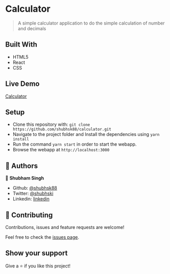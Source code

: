 # Calculator

> A simple calculator application to do the simple calculation of number and decimals

## Built With

- HTML5
- React
- CSS

## Live Demo

[Calculator](https://calculator-remastered.herokuapp.com)

## Setup

- Clone this repository with: `git clone https://github.com/shubhsk88/calculator.git`
- Navigate to the project folder and Install the dependencies using `yarn install`
- Run the command `yarn start` in order to start the webapp.
- Browse the webapp at `http://localhost:3000`

## 👤 Authors

👤 **Shubham Singh**

- Github: [@shubhsk88](https://github.com/shubhsk88)
- Twitter: [@shubhski](twitter.com/shubski)
- Linkedin: [linkedin](https://www.linkedin.com/in/shubhski/)

## 🤝 Contributing

Contributions, issues and feature requests are welcome!

Feel free to check the [issues page](/issues).

## Show your support

Give a ⭐️ if you like this project!
